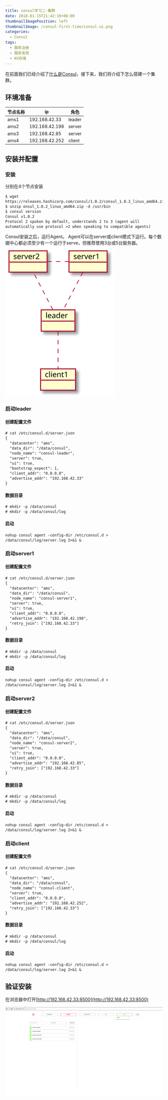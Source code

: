 ```yaml
---
title: consul学习二-集群
date: 2018-01-15T21:42:19+08:00
thumbnailImagePosition: left
thumbnailImage: /consul-first-time/consul-ui.png
categories: 
  - Consul
tags:
  - 服务注册
  - 服务发现
  - KV存储
---
```


在前面我们已经介绍了[什么是Consul](https://ronggle.com/2018/01/07/consul-first-time/)，接下来，我们将介绍下怎么搭建一个集群。
<!--more-->

## 环境准备

| 节点名称 |  ip |  角色 |
|-------|----------------|---------|
| ams1  | 192.168.42.33  |  leader |
| ams2  | 192.168.42.198 |  server |
| ams3  | 192.168.42.85  |  server |
| ams4  | 192.168.42.252 |  client |

## 安装并配置

### 安装

分别在4个节点安装

```shell
$ wget https://releases.hashicorp.com/consul/1.0.2/consul_1.0.2_linux_amd64.zip
$ unzip onsul_1.0.2_linux_amd64.zip -d /usr/bin
$ consul version
Consul v1.0.2
Protocol 2 spoken by default, understands 2 to 3 (agent will automatically use protocol >2 when speaking to compatible agents)
```

Consul安装之后，运行Agent。
Agent可以在server或client模式下运行。每个数据中心都必须至少有一个运行于serve，但推荐使用3台或5台服务器。
![consul cluster](/consul-cluster/consul-cluster.svg)

### 启动leader

#### 创建配置文件

```shell
# cat /etc/consul.d/server.json
{
  "datacenter": "ams",
  "data_dir": "/data/consul",
  "node_name": "consul-leader",
  "server": true,
  "ui": true,
  "bootstrap_expect": 1,
  "client_addr": "0.0.0.0",
  "advertise_addr": "192.168.42.33"
}
```

#### 数据目录

```shell
# mkdir -p /data/consul
# mkdir -p /data/consul/log 
```
#### 启动

```shell
nohup consul agent -config-dir /etc/consul.d > /data/consul/log/server.log 2>&1 &
```

### 启动server1

#### 创建配置文件

```shell
# cat /etc/consul.d/server.json
{
  "datacenter": "ams",
  "data_dir": "/data/consul",
  "node_name": "consul-server1",
  "server": true,
  "ui": true,
  "client_addr": "0.0.0.0",
  "advertise_addr": "192.168.42.198",
  "retry_join": ["192.168.42.33"]
}
```

#### 数据目录

```shell
# mkdir -p /data/consul
# mkdir -p /data/consul/log 
```
#### 启动

```shell
nohup consul agent -config-dir /etc/consul.d > /data/consul/log/server.log 2>&1 &
```

### 启动server2

#### 创建配置文件

```shell
# cat /etc/consul.d/server.json
{
  "datacenter": "ams",
  "data_dir": "/data/consul",
  "node_name": "consul-server2",
  "server": true,
  "ui": true,
  "client_addr": "0.0.0.0",
  "advertise_addr": "192.168.42.85",
  "retry_join": ["192.168.42.33"]
}
```

#### 数据目录

```shell
# mkdir -p /data/consul
# mkdir -p /data/consul/log 
```
#### 启动

```shell
nohup consul agent -config-dir /etc/consul.d > /data/consul/log/server.log 2>&1 &
```

### 启动client

#### 创建配置文件

```shell
# cat /etc/consul.d/server.json
{
  "datacenter": "ams",
  "data_dir": "/data/consul",
  "node_name": "consul-client",
  "server": true,
  "client_addr": "0.0.0.0",
  "advertise_addr": "192.168.42.252",
  "retry_join": ["192.168.42.33"]
}
```

#### 数据目录

```shell
# mkdir -p /data/consul
# mkdir -p /data/consul/log 
```
#### 启动

```shell
nohup consul agent -config-dir /etc/consul.d > /data/consul/log/server.log 2>&1 &
```

## 验证安装

在浏览器中打开[http://192.168.42.33:8500](http://192.168.42.33:8500)

![consul cluster ui](/consul-cluster/consul-cluster-ui.png)